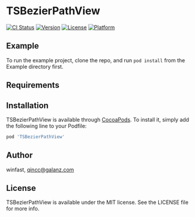 # TSBezierPathView

[![CI Status](https://img.shields.io/travis/winfast/TSBezierPathView.svg?style=flat)](https://travis-ci.org/winfast/TSBezierPathView)
[![Version](https://img.shields.io/cocoapods/v/TSBezierPathView.svg?style=flat)](https://cocoapods.org/pods/TSBezierPathView)
[![License](https://img.shields.io/cocoapods/l/TSBezierPathView.svg?style=flat)](https://cocoapods.org/pods/TSBezierPathView)
[![Platform](https://img.shields.io/cocoapods/p/TSBezierPathView.svg?style=flat)](https://cocoapods.org/pods/TSBezierPathView)

## Example

To run the example project, clone the repo, and run `pod install` from the Example directory first.

## Requirements

## Installation

TSBezierPathView is available through [CocoaPods](https://cocoapods.org). To install
it, simply add the following line to your Podfile:

```ruby
pod 'TSBezierPathView'
```

## Author

winfast, qincc@galanz.com

## License

TSBezierPathView is available under the MIT license. See the LICENSE file for more info.

